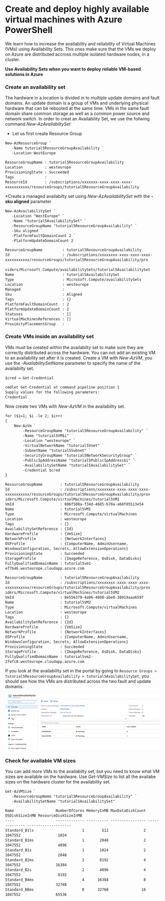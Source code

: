 # Create and deploy highly available virtual machines with Azure PowerShell
We learn how to increase the availability and reliability of Virtual Machines (VMs) using Availability Sets. This ones make sure that the VMs we deploy on Azure are distributed accross multiple isolated hardware nodes, in a cluster.

__Use Availability Sets when you want to deploy reliable VM-based solutions in Azure__

### Create an availability set
The hardware in a location is divided in to multiple update domains and fault domains. An update domain is a group of VMs and underlying physical hardware that can be rebooted at the same time. VMs in the same fault domain share common storage as well as a common power source and network switch.
In order to creat an Availability Set, we use the follwing command *New-AzAvailabiltySet*
 
 * Let us first create Resource Group
```
New-AzResourceGroup `
   -Name tutorial5ResourceGroupAvailability `
   -Location WestEurope
```
```
ResourceGroupName : tutorial5ResourceGroupAvailability
Location          : westeurope
ProvisioningState : Succeeded
Tags              :
ResourceId        : /subscriptions/xxxxxxx-xxxx-xxxx-xxxx-xxxxxxxxxxx/resourceGroups/tutorial5ResourceGroupAvailability
```
*Create a managed availabilty set using *New-AzAvailabilitySet* with the **-sku aligned** parameter
```
New-AzAvailabilitySet `
   -Location "WestEurope" `
   -Name "tutorial5AvailabilitySet" `
   -ResourceGroupName "tutorial5ResourceGroupAvailability" `
   -Sku aligned `
   -PlatformFaultDomainCount 2 `
   -PlatformUpdateDomainCount 2
```
```
ResourceGroupName         : tutorial5ResourceGroupAvailability
Id                        : /subscriptions/xxxxxxxx-xxxx-xxxx-xxxx-xxxxxxxxxxx/resourceGroups/tutorial5ResourceGroupAvailability/pro
                            viders/Microsoft.Compute/availabilitySets/tutorial5AvailabilitySet
Name                      : tutorial5AvailabilitySet
Type                      : Microsoft.Compute/availabilitySets
Location                  : westeurope
Managed                   :
Sku                       : Aligned
Tags                      : {}
PlatformFaultDomainCount  : 2
PlatformUpdateDomainCount : 2
Statuses                  : []
VirtualMachinesReferences : []
ProximityPlacementGroup   :
```
### Create VMs inside an availability set
VMs must be created within the availabilty set to make sure they are correctly distributed across the hardware. You can not add an existing VM to an availability set after it is created.
Create a VM with *New-AzVM*, you use the *-AvailabilitySetName* parameter to specify the name of the availabilty set.
```
$cred = Get-Credential
```
```
cmdlet Get-Credential at command pipeline position 1
Supply values for the following parameters:
Credential
```
Now create two VMs with *New-AzVM* in the availability set.
```
for ($i=1; $i -le 2; $i++)
{
    New-AzVm `
        -ResourceGroupName "tutorial5ResourceGroupAvailability" `
        -Name "tutorial5VM$i" `
        -Location "westeurope" `
        -VirtualNetworkName "tutorial5Vnet" `
        -SubnetName "tutorial5Subnet" `
        -SecurityGroupName "tutorial5NetworkSecurityGroup" `
        -PublicIpAddressName "tutorial5PublicIpAddress$i" `
        -AvailabilitySetName "tutorial5AvailabilitySet" `
        -Credential $cred
}
```
```
ResourceGroupName        : tutorial5ResourceGroupAvailability
Id                       : /subscriptions/xxxxxxxx-xxxx-xxxx-xxxx-xxxxxxxxxxx/resourceGroups/tutorial5ResourceGroupAvailability/prov
iders/Microsoft.Compute/virtualMachines/tutorial5VM1
VmId                     : 006f500a-f34d-4685-b70a-a60f05513e54
Name                     : tutorial5VM1
Type                     : Microsoft.Compute/virtualMachines
Location                 : westeurope
Tags                     : {}
AvailabilitySetReference : {Id}
HardwareProfile          : {VmSize}
NetworkProfile           : {NetworkInterfaces}
OSProfile                : {ComputerName, AdminUsername, WindowsConfiguration, Secrets, AllowExtensionOperations}
ProvisioningState        : Succeeded
StorageProfile           : {ImageReference, OsDisk, DataDisks}
FullyQualifiedDomainName : tutorial5vm1-ef7b46.westeurope.cloudapp.azure.com
```
```
ResourceGroupName        : tutorial5ResourceGroupAvailability
Id                       : /subscriptions/xxxxxxxx-xxxx-xxxx-xxxx-xxxxxxxxxxx/resourceGroups/tutorial5ResourceGroupAvailability/prov
iders/Microsoft.Compute/virtualMachines/tutorial5VM2
VmId                     : 8e556370-4a06-4098-abe0-38919aaa6597
Name                     : tutorial5VM2
Type                     : Microsoft.Compute/virtualMachines
Location                 : westeurope
Tags                     : {}
AvailabilitySetReference : {Id}
HardwareProfile          : {VmSize}
NetworkProfile           : {NetworkInterfaces}
OSProfile                : {ComputerName, AdminUsername, WindowsConfiguration, Secrets, AllowExtensionOperations}
ProvisioningState        : Succeeded
StorageProfile           : {ImageReference, OsDisk, DataDisks}
FullyQualifiedDomainName : tutorial5vm2-2fefc8.westeurope.cloudapp.azure.com
```
If you look at the availability set in the portal by going to `Resource Groups > tutorial5ResourceGroupAvailability > tutorial5AvailabilitySet`, you should see how the VMs are distributed across the two fault and update domains.

![alt text]( ./tutorial5_azure_portal.png "Availability sets in Azure Portal")

### Check for available VM sizes
You can add more VMs to the availabilty set, but you need to know what VM sizes are available on the hardware. Use *Get-VMSize* to list all the availabe sizes on the hardware cluster for the availability set.
```
Get-AzVMSize `
   -ResourceGroupName "tutorial5ResourceGroupAvailability" `
   -AvailabilitySetName "tutorial5AvailabilitySet"
```
```
Name                   NumberOfCores MemoryInMB MaxDataDiskCount OSDiskSizeInMB ResourceDiskSizeInMB
----                   ------------- ---------- ---------------- -------------- --------------------
Standard_B1ls                      1        512                2        1047552                 1024
Standard_B1ms                      1       2048                2        1047552                 4096
Standard_B1s                       1       1024                2        1047552                 2048
Standard_B2ms                      2       8192                4        1047552                16384
Standard_B2s                       2       4096                4        1047552                 8192
Standard_B4ms                      4      16384                8        1047552                32768
Standard_B8ms                      8      32768               16        1047552                65536
```